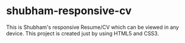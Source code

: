 # shubham-responsive-cv
This is Shubham's responsive Resume/CV which can be viewed in any device. This project is created just by using HTML5 and CSS3.
